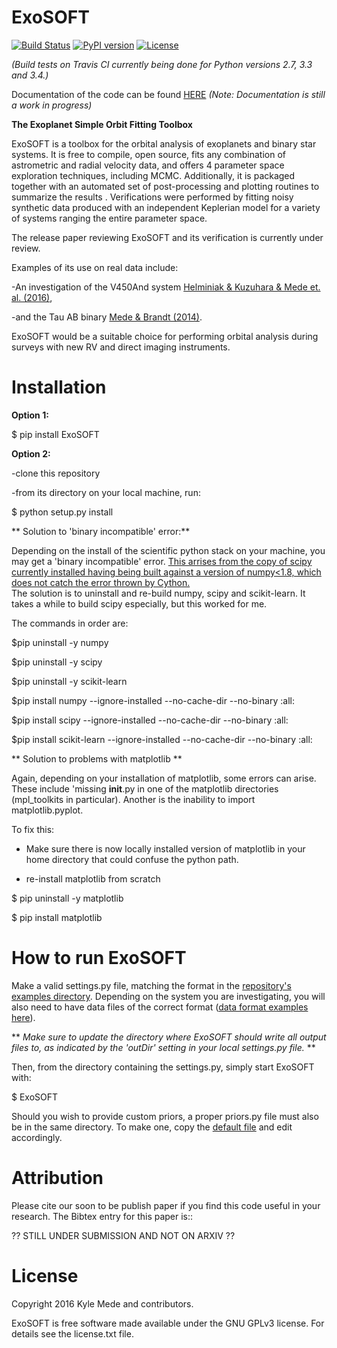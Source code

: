 ExoSOFT
=======

[![Build Status](https://travis-ci.org/kylemede/ExoSOFT.svg?branch=master)](https://travis-ci.org/kylemede/ExoSOFT)
[![PyPI version](https://badge.fury.io/py/ExoSOFT.svg)](https://badge.fury.io/py/ExoSOFT)
[![License](https://img.shields.io/badge/license-GPL-blue.svg)](https://github.com/kylemede/ExoSOFT/blob/master/LICENSE)
<!--[![Coverage Status](https://coveralls.io/repos/github/kylemede/ExoSOFT/badge.svg?branch=master)](https://coveralls.io/github/kylemede/ExoSOFT?branch=master)-->

*(Build tests on Travis CI currently being done for Python versions 2.7, 3.3 and 3.4.)*

Documentation of the code can be found [HERE](http://exosoft.readthedocs.io/en/latest/index.html) *(Note: Documentation is still a work in progress)*

**The Exoplanet Simple Orbit Fitting Toolbox**

ExoSOFT is a toolbox for the orbital analysis of exoplanets and binary star 
systems.  It is free to compile, open source, fits any combination of 
astrometric and radial velocity data, and offers 4 parameter space exploration 
techniques, including MCMC.  Additionally, it is packaged together with an 
automated set of post-processing and plotting routines to summarize the results
.  Verifications were performed by fitting noisy synthetic data produced with 
an independent Keplerian model for a variety of systems ranging the entire 
parameter space.  

The release paper reviewing ExoSOFT and its verification is currently under review.

Examples of its use on real data include:

 -An investigation of the V450And system [Helminiak & Kuzuhara & Mede et. al. (2016)](http://adsabs.harvard.edu/abs/2016ApJ...832...33H),
 
 -and the Tau AB binary [Mede & Brandt (2014)](http://adsabs.harvard.edu/abs/2014IAUS..299...52M>).

ExoSOFT would be a suitable choice for performing orbital analysis during surveys with new RV and direct imaging instruments.

Installation
============

**Option 1:**


 $ pip install ExoSOFT
 
**Option 2:**

 -clone this repository
 
 -from its directory on your local machine, run:
 
 $ python setup.py install
 
** Solution to 'binary incompatible' error:**

Depending on the install of the scientific python stack on your machine, you may get a 'binary incompatible' error.
[This arrises from the copy of scipy currently installed having being built against a version of numpy<1.8, which does not catch the error thrown by Cython.](http://stackoverflow.com/questions/40845304/runtimewarning-numpy-dtype-size-changed-may-indicate-binary-incompatibility)  
The solution is to uninstall and re-build numpy, scipy and scikit-learn.  It takes a while to build scipy especially, but this worked for me.  

The commands in order are:

 $pip uninstall -y numpy   
 
 $pip uninstall -y scipy
 
 $pip uninstall -y scikit-learn
 
 $pip install numpy --ignore-installed --no-cache-dir --no-binary :all:
 
 $pip install scipy --ignore-installed --no-cache-dir --no-binary :all:
 
 $pip install scikit-learn --ignore-installed --no-cache-dir --no-binary :all:

** Solution to problems with matplotlib **

Again, depending on your installation of matplotlib, some errors can arise.  
These include 'missing __init__.py in one of the matplotlib directories (mpl_toolkits in particular).
Another is the inability to import matplotlib.pyplot.

To fix this:

 - Make sure there is now locally installed version of matplotlib in your home directory that could confuse the python path.
 
 - re-install matplotlib from scratch
 
 $ pip uninstall -y matplotlib
 
 $ pip install matplotlib
 
How to run ExoSOFT
==================

Make a valid settings.py file, matching the format in the [repository's examples directory](https://github.com/kylemede/ExoSOFT/tree/master/examples). 
  Depending on the system you are investigating, you will also need to have data files of the correct format ([data format examples here](https://github.com/kylemede/ExoSOFT/tree/master/examples)).
  
** *Make sure to update the directory where ExoSOFT should write all output files to, as indicated by the 'outDir' setting in your local settings.py file.* **

Then, from the directory containing the settings.py, simply start ExoSOFT with:

 $ ExoSOFT
 
Should you wish to provide custom priors, a proper priors.py file must also be in the same directory.  To make one, copy the [default file](https://github.com/kylemede/ExoSOFT/blob/master/ExoSOFT/tools/priors.py) and edit accordingly.

Attribution
===========

Please cite our soon to be publish paper if you find this code useful in your
research.  The Bibtex entry for this paper is::

 ?? STILL UNDER SUBMISSION AND NOT ON ARXIV ??

License
=======

Copyright 2016 Kyle Mede and contributors.

ExoSOFT is free software made available under the GNU GPLv3 license. 
For details see the license.txt file.

